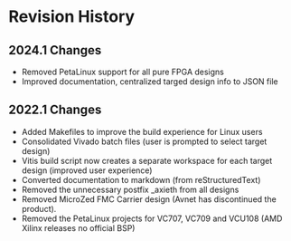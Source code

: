 # Revision History

## 2024.1 Changes

* Removed PetaLinux support for all pure FPGA designs
* Improved documentation, centralized targed design info to JSON file

## 2022.1 Changes

* Added Makefiles to improve the build experience for Linux users
* Consolidated Vivado batch files (user is prompted to select target design)
* Vitis build script now creates a separate workspace for each target design (improved user experience)
* Converted documentation to markdown (from reStructuredText)
* Removed the unnecessary postfix _axieth from all designs
* Removed MicroZed FMC Carrier design (Avnet has discontinued the product).
* Removed the PetaLinux projects for VC707, VC709 and VCU108 (AMD Xilinx releases no official BSP)


